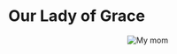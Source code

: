# Our Lady of Grace

<p align="center">
  <img src="https://images-na.ssl-images-amazon.com/images/I/41yegjGQ49L._SY450_.jpg" alt="My mom"/>
</p>
